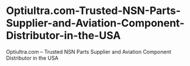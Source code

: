 # Optiultra.com-Trusted-NSN-Parts-Supplier-and-Aviation-Component-Distributor-in-the-USA
Optiultra.com – Trusted NSN Parts Supplier and Aviation Component Distributor in the USA
